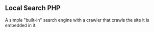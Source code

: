 Local Search PHP
----------------

A simple "built-in" search engine with a crawler that crawls the site it
is embedded in it.

